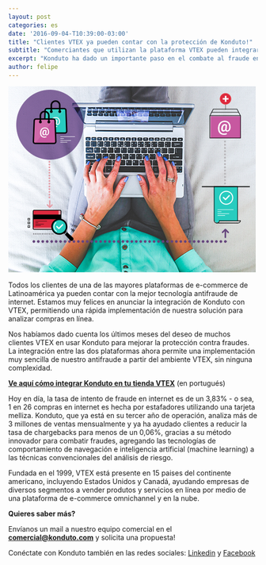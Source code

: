 ```yaml
---
layout: post
categories: es
date: '2016-09-04-T10:39:00-03:00'
title: "Clientes VTEX ya pueden contar con la protección de Konduto!"
subtitle: "Comerciantes que utilizan la plataforma VTEX pueden integrar Konduto de una forma muy sencilla"
excerpt: "Konduto ha dado un importante paso en el combate al fraude en línea"
author: felipe
---
```


![compra](/images/160905-compra-integracao.png)

Todos los clientes de una de las mayores plataformas de e-commerce de Latinoamérica ya pueden contar con la mejor tecnología antifraude de internet. Estamos muy felices en anunciar la integración de Konduto con VTEX, permitiendo una rápida implementación de nuestra solución para analizar compras en línea. 

Nos habíamos dado cuenta los últimos meses del deseo de muchos clientes VTEX en usar Konduto para mejorar la protección contra fraudes. La integración entre las dos plataformas ahora permite una implementación muy sencilla de nuestro antifraude a partir del ambiente VTEX, sin ninguna complexidad. 

**[Ve aquí cómo integrar Konduto en tu tienda VTEX](http://ajuda.konduto.com/article/162-vtex?utm_source=konduto&utm_medium=blog-es&utm_campaign=conteudo-releasevtex)** (en portugués)

Hoy en día, la tasa de intento de fraude en internet es de un 3,83% - o sea, 1 en 26 compras en internet es hecha por estafadores utilizando una tarjeta melliza. Konduto, que ya está en su tercer año de operación, analiza más de 3 millones de ventas mensualmente y ya ha ayudado clientes a reducir la tasa de chargebacks para menos de un 0,06%, gracias a su método innovador para combatir fraudes, agregando las tecnologías de comportamiento de navegación e inteligencia artificial (machine learning) a las técnicas convencionales del análisis de riesgo. 

Fundada en el 1999, VTEX está presente en 15 paises del continente americano, incluyendo Estados Unidos y Canadá, ayudando empresas de diversos segmentos a vender produtos y servicios en línea por medio de una plataforma de e-commerce omnichannel y en la nube. 

**Quieres saber más?**

Envíanos un mail a nuestro equipo comercial en el **[comercial@konduto.com](mailto:comercial@konduto.com)** y solicita una propuesta! 
 
Conéctate con Konduto también en las redes sociales: [Linkedin](https://www.linkedin.com/company/konduto) y [Facebook](https://www.facebook.com/konduto)


